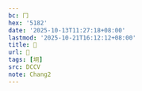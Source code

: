 ```yaml
---
bc: 冂
hex: '5182'
date: '2025-10-13T11:27:18+08:00'
lastmod: '2025-10-21T16:12:12+08:00'
title: 󰖵
url: 󰖵
tags: [坰]
src: DCCV
note: Chang2
---
```

